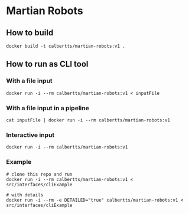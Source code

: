 # Martian Robots

## How to build
```
docker build -t calbertts/martian-robots:v1 .
```

## How to run as CLI tool



### With a file input
```
docker run -i --rm calbertts/martian-robots:v1 < inputFile 
```

### With a file input in a pipeline
```
cat inputFile | docker run -i --rm calbertts/martian-robots:v1
```

### Interactive input
```
docker run -i --rm calbertts/martian-robots:v1
```

### Example
```
# clone this repo and run
docker run -i --rm calbertts/martian-robots:v1 < src/interfaces/cliExample

# with details
docker run -i --rm -e DETAILED="true" calbertts/martian-robots:v1 < src/interfaces/cliExample
```

